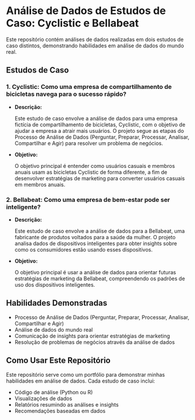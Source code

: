 # Análise de Dados de Estudos de Caso: Cyclistic e Bellabeat

Este repositório contém análises de dados realizadas em dois estudos de caso distintos, demonstrando habilidades em análise de dados do mundo real.

## Estudos de Caso

### 1. Cyclistic: Como uma empresa de compartilhamento de bicicletas navega para o sucesso rápido?

*   **Descrição:**
    
    Este estudo de caso envolve a análise de dados para uma empresa fictícia de compartilhamento de bicicletas, Cyclistic, com o objetivo de ajudar a empresa a atrair mais usuários. O projeto segue as etapas do Processo de Análise de Dados (Perguntar, Preparar, Processar, Analisar, Compartilhar e Agir) para resolver um problema de negócios.
    
*   **Objetivo:**
    
    O objetivo principal é entender como usuários casuais e membros anuais usam as bicicletas Cyclistic de forma diferente, a fim de desenvolver estratégias de marketing para converter usuários casuais em membros anuais.
    

### 2. Bellabeat: Como uma empresa de bem-estar pode ser inteligente?

*   **Descrição:**
    
    Este estudo de caso envolve a análise de dados para a Bellabeat, uma fabricante de produtos voltados para a saúde da mulher. O projeto analisa dados de dispositivos inteligentes para obter insights sobre como os consumidores estão usando esses dispositivos.
    
*   **Objetivo:**
    
    O objetivo principal é usar a análise de dados para orientar futuras estratégias de marketing da Bellabeat, compreendendo os padrões de uso dos dispositivos inteligentes.
    

## Habilidades Demonstradas

*   Processo de Análise de Dados (Perguntar, Preparar, Processar, Analisar, Compartilhar e Agir)
*   Análise de dados do mundo real
*   Comunicação de insights para orientar estratégias de marketing
*   Resolução de problemas de negócios através da análise de dados

## Como Usar Este Repositório

Este repositório serve como um portfólio para demonstrar minhas habilidades em análise de dados. Cada estudo de caso inclui:

*   Código de análise (Python ou R)
*   Visualizações de dados
*   Relatórios resumindo as análises e insights
*   Recomendações baseadas em dados
